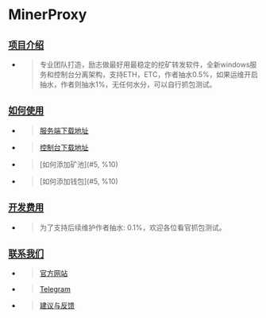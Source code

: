 # MinerProxy
## [`项目介绍`](#5.%20列表)

- >专业团队打造，励志做最好用最稳定的挖矿转发软件，全新windows服务和控制台分离架构，支持ETH，ETC，作者抽水0.5%，如果运维开启抽水，作者则抽水1%，无任何水分，可以自行抓包测试。

## [`如何使用`](#5.%20列表)
- > [服务端下载地址](http:/www.baidu.com)
- > [控制台下载地址](https://www.baidu.com)
- > [如何添加矿池](#5, %10)
- > [如何添加钱包](#5, %10)

## [`开发费用`](#5.%20列表)
- > 为了支持后续维护作者抽水: 0.1%，欢迎各位看官抓包测试。

## [`联系我们`](#5.%20列表)
- > [官方网站](http://www.wkzf.org)
- > [Telegram](https://)
- > [建议与反馈](https://github.com/wukongminer/MinerProxy/issues)

